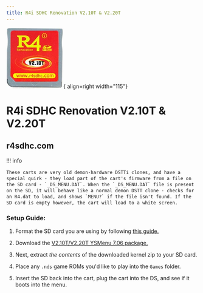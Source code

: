 ```yaml
---
title: R4i SDHC Renovation V2.10T & V2.20T
---
```

![R4i SDHC Renovation V2.10T & V2.20T](../images/v2_10T.jpg){ align=right width="115"}
# R4i SDHC Renovation V2.10T & V2.20T
## r4sdhc.com

!!! info

    These carts are very old demon-hardware DSTTi clones, and have a special quirk - they load part of the cart's firmware from a file on the SD card - `_DS_MENU.DAT`. When the `_DS_MENU.DAT` file is present on the SD, it will behave like a normal demon DSTT clone - checks for an R4.dat to load, and shows `MENU?` if the file isn't found. If the SD card is empty however, the cart will load to a white screen.

### Setup Guide:

1. Format the SD card you are using by following [this guide.](https://wiki.hacks.guide/wiki/Formatting_an_SD_card)

1. Download the [V2.10T/V2.20T YSMenu 7.06 package.](https://github.com/Sanrax/YSMenu-Custom-Packages/releases/download/v7.06/r4sdhc.com.2.10T_2.20T.YSMenu.7.06.zip)

1. Next, extract *the contents* of the downloaded kernel zip to your SD card.

1. Place any `.nds` game ROMs you'd like to play into the `Games` folder.

1. Insert the SD back into the cart, plug the cart into the DS, and see if it boots into the menu.